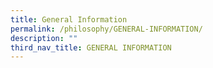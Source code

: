 ```yaml
---
title: General Information
permalink: /philosophy/GENERAL-INFORMATION/
description: ""
third_nav_title: GENERAL INFORMATION
---
```

